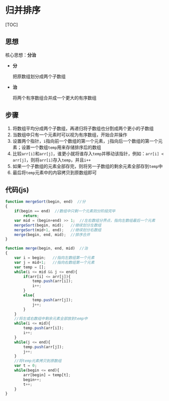 # 归并排序

[TOC]

## 思想

核心思想：**分治**

- **分**

  把原数组划分成两个子数组

- **治**

  将两个有序数组合并成一个更大的有序数组



## 步骤

 1. 将数组平均分成两个子数组，再递归将子数组也分割成两个更小的子数组
 2. 当数组中只有一个元素时可以视为有序数组，开始合并操作
 3. 设置两个指针，`i`指向前一个数组的第一个元素，`j`指向后一个数组的第一个元素；设置一个数组`temp`用来存储排序后的数组
 4. 比较`arr[i]`和`arr[j]`，谁更小就将谁存入`temp`并移动该指针，例如：`arr[i] < arr[j]`，则将`arr[i]`存入`temp`，并且`i++`
 5. 如果一个子数组的元素全部存完，则将另一子数组的剩余元素全部存到`temp`中
 6. 最后将`temp`元素中的内容拷贝到原数组即可



## 代码(js)

```javascript
function mergeSort(begin, end)  //分
{
    if(begin == end)  //数组中只剩一个元素则分阶段完毕
    	return;
    var mid = (begin+end) >> 1;  //左右数组分界点，指向左数组最后一个元素
    mergeSort(begin, mid);   //继续划分左数组
    mergeSort(mid+1, end);   //继续划分右数组
    merge(begin, end, mid);  //排序合并
}

function merge(begin, end, mid)  //治
{
    var i = begin;   //指向左数组第一个元素
    var j = mid+1;   //指向右数组第一个元素
    var temp = [];
    while(i <= mid && j <= end){
    	if(arr[i] <= arr[j]){
            temp.push(arr[i]);
            i++;
    	}
    	else{
            temp.push(arr[j]);
            j++;
    	}
    }
    //将左或右数组中剩余元素全部放到temp中
    while(i <= mid){
    	temp.push(arr[i]);
    	i++;
    }
    while(j <= end){
    	temp.push(arr[j]);
    	j++;
    }
    //将temp元素拷贝到原数组
    var t = 0;
    while(begin <= end){
        arr[begin] = temp[t];
        begin++;
        t++;
    }
}
```

